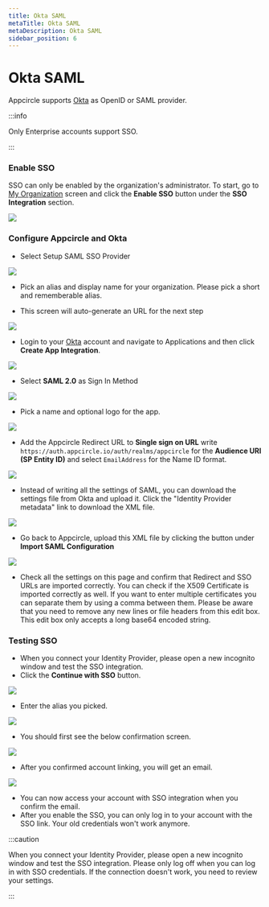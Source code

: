 ```yaml
---
title: Okta SAML
metaTitle: Okta SAML
metaDescription: Okta SAML
sidebar_position: 6
---
```


# Okta SAML

Appcircle supports [Okta](https://www.okta.com/) as OpenID or SAML provider. 

:::info

Only Enterprise accounts support SSO.

:::


### Enable SSO

SSO can only be enabled by the organization's administrator. To start, go to [My Organization](../my-organization.md) screen and click the **Enable SSO** button under the **SSO Integration** section.

![](<https://cdn.appcircle.io/docs/assets/enable-sso.png>)

### Configure Appcircle and Okta

-  Select Setup SAML SSO Provider

![](<https://cdn.appcircle.io/docs/assets/sso-form.png>)

-  Pick an alias and display name for your organization. Please pick a short and rememberable alias.

- This screen will auto-generate an URL for the next step

![](<https://cdn.appcircle.io/docs/assets/sso-saml1.png>)

- Login to your [Okta](https://www.okta.com/) account and navigate to Applications and then click **Create App Integration**.

![](<https://cdn.appcircle.io/docs/assets/oktacreateapp.png>)

- Select **SAML 2.0** as Sign In Method

![](<https://cdn.appcircle.io/docs/assets/oktacreatesaml.png>)

- Pick a name and optional logo for the app.

![](<https://cdn.appcircle.io/docs/assets/oktasamlsettings1.png>)

- Add the Appcircle Redirect URL to **Single sign on URL** write `https://auth.appcircle.io/auth/realms/appcircle` for the **Audience URI (SP Entity ID)** and select `EmailAddress` for the Name ID format.

![](<https://cdn.appcircle.io/docs/assets/oktasamlsettings2.png>)

- Instead of writing all the settings of SAML, you can download the settings file from Okta and upload it. Click the "Identity Provider metadata" link to download the XML file.

![](<https://cdn.appcircle.io/docs/assets/oktasamlsettings3.png>)

- Go back to Appcircle, upload this XML file by clicking the button under **Import SAML Configuration** 

![](<https://cdn.appcircle.io/docs/assets/sso-saml1.png>)

- Check all the settings on this page and confirm that Redirect and SSO URLs are imported correctly. You can check if the X509 Certificate is imported correctly as well. If you want to enter multiple certificates you can separate them by using a comma between them. Please be aware that you need to remove any new lines or file headers from this edit box. This edit box only accepts a long base64 encoded string.

### Testing SSO

- When you connect your Identity Provider, please open a new incognito window and test the SSO integration.
- Click the **Continue with SSO** button.

![](<https://cdn.appcircle.io/docs/assets/sso-loginbutton.png>)

- Enter the alias you picked.

![](<https://cdn.appcircle.io/docs/assets/sso-alias.png>)

- You should first see the below confirmation screen.

![](<https://cdn.appcircle.io/docs/assets/sso-linkaccount.png>)


- After you confirmed account linking, you will get an email.

![](<https://cdn.appcircle.io/docs/assets/sso-confirmlink.png>)

- You can now access your account with SSO integration when you confirm the email.
- After you enable the SSO, you can only log in to your account with the SSO link. Your old credentials won't work anymore.

:::caution

When you connect your Identity Provider, please open a new incognito window and test the SSO integration. Please only log off when you can log in with SSO credentials. If the connection doesn't work, you need to review your settings. 

:::

